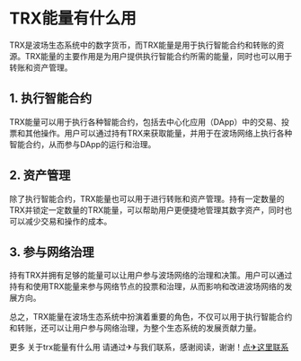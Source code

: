 # TRX能量有什么用

TRX是波场生态系统中的数字货币，而TRX能量是用于执行智能合约和转账的资源。TRX能量的主要作用是为用户提供执行智能合约所需的能量，同时也可以用于转账和资产管理。

## 1. 执行智能合约

TRX能量可以用于执行各种智能合约，包括去中心化应用（DApp）中的交易、投票和其他操作。用户可以通过持有TRX来获取能量，并用于在波场网络上执行各种智能合约，从而参与DApp的运行和治理。

## 2. 资产管理

除了执行智能合约，TRX能量也可以用于进行转账和资产管理。持有一定数量的TRX并锁定一定数量的TRX能量，可以帮助用户更便捷地管理其数字资产，同时也可以减少交易和操作的成本。

## 3. 参与网络治理

持有TRX并拥有足够的能量可以让用户参与波场网络的治理和决策。用户可以通过持有和使用TRX能量来参与网络节点的投票和治理，从而影响和改进波场网络的发展方向。

总之，TRX能量在波场生态系统中扮演着重要的角色，不仅可以用于执行智能合约和转账，还可以让用户参与网络治理，为整个生态系统的发展贡献力量。

更多 关于trx能量有什么用 请通过✈与我们联系，感谢阅读，谢谢！[点✈这里联系](https://t.me/shalong)
